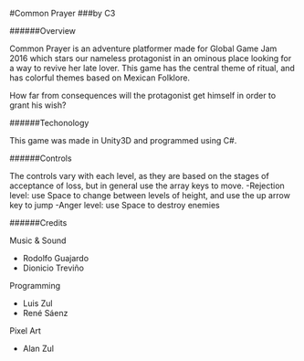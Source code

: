 #Common Prayer
###by C3

######Overview

Common Prayer is an adventure platformer made for Global Game Jam 2016 which stars our nameless protagonist in an ominous place looking for a way to revive her late lover. This game has the central theme of ritual, and has colorful themes based on Mexican Folklore.

How far from consequences will the protagonist get himself in order to grant his wish?

######Techonology

This game was made in Unity3D and programmed using C#.

######Controls

The controls vary with each level, as they are based on the stages of acceptance of loss, but in general use the array keys to move.
-Rejection level: use Space to change between levels of height, and use the up arrow key to jump
-Anger level: use Space to destroy enemies

######Credits

Music & Sound
- Rodolfo Guajardo
- Dionicio Treviño

Programming
- Luis Zul
- René Sáenz

Pixel Art
- Alan Zul
